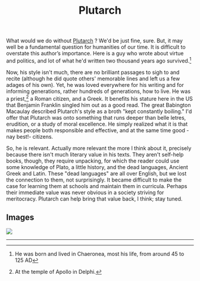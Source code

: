 ﻿---
title: Plutarch
---

What would we do without [Plutarch](<https://en.wikipedia.org/wiki/Plutarch>) ? We'd be just fine, sure. But, it may well be a fundamental question for humanities of our time. It is difficult to overstate this author’s importance. Here is a guy who wrote about virtue and politics, and lot of what he'd written two thousand years ago survived.[^2]

Now, his style isn't much, there are no brilliant passages to sigh to and recite (although he did quote others' memorable lines and left us a few adages of his own). Yet, he was loved everywhere for his writing and for informing generations, rather hundreds of generations, how to live. He was a priest,[^1] a Roman citizen, and a Greek. It benefits his stature here in the US that Benjamin Franklin singled him out as a good read. The great Babington Macaulay described Plutarch's style as a broth "kept constantly boiling." I'd offer that Plutarch was onto something that runs deeper than belle letres, erudition, or a study of moral excellence. He simply realized what it is that makes people both responsible and effective, and at the same time good -nay best!- citizens.

So, he is relevant. Actually more relevant the more I think about it, precisely because there isn't much literary value in his texts. They aren't self-help books, though, they require unpacking, for which the reader could use some knowledge of Plato, a little history, and the dead languages, Ancient Greek and Latin. These "dead languages" are all over English, but we lost the connection to them, not surprisingly. It became difficult to make the case for learning them at schools and maintain them in curricula. Perhaps their immediate value was never obvious in a society striving for meritocracy. Plutarch can help bring that value back, I think; stay tuned.

Images
------

![](<../images/radcliffe-camera.jpg>)


----

[^1]: At the temple of Apollo in Delphi.
[^2]: He was born and lived in Chaeronea, most his life, from around 45 to 125 AD

